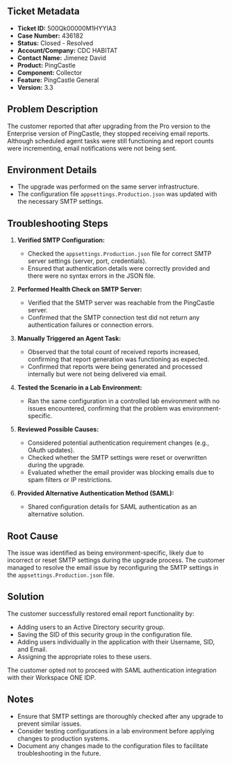## Ticket Metadata
- **Ticket ID:** 500Qk00000M1HYYIA3
- **Case Number:** 436182
- **Status:** Closed - Resolved
- **Account/Company:** CDC HABITAT
- **Contact Name:** Jimenez David
- **Product:** PingCastle
- **Component:** Collector
- **Feature:** PingCastle General
- **Version:** 3.3

## Problem Description
The customer reported that after upgrading from the Pro version to the Enterprise version of PingCastle, they stopped receiving email reports. Although scheduled agent tasks were still functioning and report counts were incrementing, email notifications were not being sent.

## Environment Details
- The upgrade was performed on the same server infrastructure.
- The configuration file `appsettings.Production.json` was updated with the necessary SMTP settings.

## Troubleshooting Steps
1. **Verified SMTP Configuration:**
   - Checked the `appsettings.Production.json` file for correct SMTP server settings (server, port, credentials).
   - Ensured that authentication details were correctly provided and there were no syntax errors in the JSON file.

2. **Performed Health Check on SMTP Server:**
   - Verified that the SMTP server was reachable from the PingCastle server.
   - Confirmed that the SMTP connection test did not return any authentication failures or connection errors.

3. **Manually Triggered an Agent Task:**
   - Observed that the total count of received reports increased, confirming that report generation was functioning as expected.
   - Confirmed that reports were being generated and processed internally but were not being delivered via email.

4. **Tested the Scenario in a Lab Environment:**
   - Ran the same configuration in a controlled lab environment with no issues encountered, confirming that the problem was environment-specific.

5. **Reviewed Possible Causes:**
   - Considered potential authentication requirement changes (e.g., OAuth updates).
   - Checked whether the SMTP settings were reset or overwritten during the upgrade.
   - Evaluated whether the email provider was blocking emails due to spam filters or IP restrictions.

6. **Provided Alternative Authentication Method (SAML):**
   - Shared configuration details for SAML authentication as an alternative solution.

## Root Cause
The issue was identified as being environment-specific, likely due to incorrect or reset SMTP settings during the upgrade process. The customer managed to resolve the email issue by reconfiguring the SMTP settings in the `appsettings.Production.json` file.

## Solution
The customer successfully restored email report functionality by:
- Adding users to an Active Directory security group.
- Saving the SID of this security group in the configuration file.
- Adding users individually in the application with their Username, SID, and Email.
- Assigning the appropriate roles to these users.

The customer opted not to proceed with SAML authentication integration with their Workspace ONE IDP.

## Notes
- Ensure that SMTP settings are thoroughly checked after any upgrade to prevent similar issues.
- Consider testing configurations in a lab environment before applying changes to production systems.
- Document any changes made to the configuration files to facilitate troubleshooting in the future.